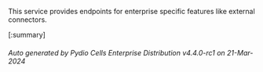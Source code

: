 






This service provides endpoints for enterprise specific features like external connectors.

[:summary]

###### Auto generated by Pydio Cells Enterprise Distribution v4.4.0-rc1 on 21-Mar-2024
